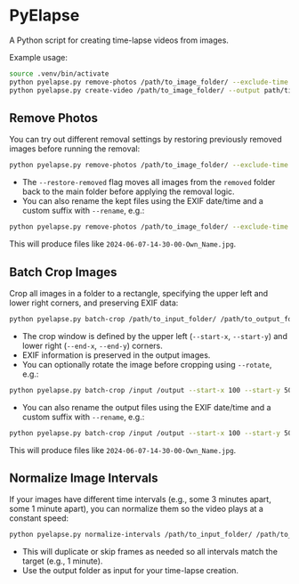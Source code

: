# PyElapse

A Python script for creating time-lapse videos from images.

Example usage:

```bash
source .venv/bin/activate
python pyelapse.py remove-photos /path/to_image_folder/ --exclude-time 22:00-06:00 --exclude-days sat,sun
python pyelapse.py create-video /path/to_image_folder/ --output path/time-elapse-video.mp4 --fps 30
```

## Remove Photos

You can try out different removal settings by restoring previously removed images before running the removal:

```bash
python pyelapse.py remove-photos /path/to_image_folder/ --exclude-time 22:00-06:00 --exclude-days sat,sun --restore-removed
```

- The `--restore-removed` flag moves all images from the `removed` folder back to the main folder before applying the removal logic.
- You can also rename the kept files using the EXIF date/time and a custom suffix with `--rename`, e.g.:

```bash
python pyelapse.py remove-photos /path/to_image_folder/ --exclude-time 22:00-06:00 --exclude-days sat,sun --rename Own_Name
```
This will produce files like `2024-06-07-14-30-00-Own_Name.jpg`.

## Batch Crop Images

Crop all images in a folder to a rectangle, specifying the upper left and lower right corners, and preserving EXIF data:

```bash
python pyelapse.py batch-crop /path/to_input_folder/ /path/to_output_folder/ --start-x 100 --start-y 50 --end-x 700 --end-y 950
```

- The crop window is defined by the upper left (`--start-x`, `--start-y`) and lower right (`--end-x`, `--end-y`) corners.
- EXIF information is preserved in the output images.
- You can optionally rotate the image before cropping using `--rotate`, e.g.:

```bash
python pyelapse.py batch-crop /input /output --start-x 100 --start-y 50 --end-x 700 --end-y 950 --rotate 4.14
```

- You can also rename the output files using the EXIF date/time and a custom suffix with `--rename`, e.g.:

```bash
python pyelapse.py batch-crop /input /output --start-x 100 --start-y 50 --end-x 700 --end-y 950 --rename Own_Name
```
This will produce files like `2024-06-07-14-30-00-Own_Name.jpg`.

## Normalize Image Intervals

If your images have different time intervals (e.g., some 3 minutes apart, some 1 minute apart), you can normalize them so the video plays at a constant speed:

```bash
python pyelapse.py normalize-intervals /path/to_input_folder/ /path/to_output_folder/ --target-minutes 1
```

- This will duplicate or skip frames as needed so all intervals match the target (e.g., 1 minute).
- Use the output folder as input for your time-lapse creation.
